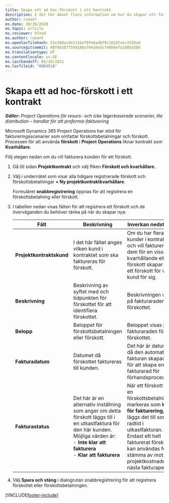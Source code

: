 ```yaml
---
title: Skapa ett ad hoc-förskott i ett kontrakt
description: I det här ämnet finns information om hur du skapar ett förskott på ett kontrakt efter behov.
author: rumant
ms.date: 10/26/2020
ms.topic: article
ms.reviewer: kfend
ms.author: rumant
ms.openlocfilehash: 51e3b0ac8e111be70fe6ad0f9c162dfaec3339ad
ms.sourcegitcommit: 40f68387f594180af64a5e5c748b6efa188bd300
ms.translationtype: HT
ms.contentlocale: sv-SE
ms.lasthandoff: 05/10/2021
ms.locfileid: "6003518"
---
```

# <a name="creating-an-ad-hoc-advance-on-a-contract"></a>Skapa ett ad hoc-förskott i ett kontrakt

_**Gäller:** Project Operations för resurs- och icke lagerbaserade scenarier, lite distribution – handlar för att proforma-fakturering_

Microsoft Dynamics 365 Project Operations har stöd för faktureringsscenarier som omfattar förskottsbetalningar och förskott. Processen för att använda **förskott** i **Project Operations** liknar kontrakt som **Kvarhållare**. 

Följ stegen nedan om du vill fakturera kunden för ett förskott.

1. Gå till sidan **Projektkontrakt** och välj fliken **Förskott och kvarhållare**.
2. Välj i undernätet som visar alla tidigare registrerade förskott och förskottsbetalningar **+ Ny projektkontraktkvarhållare**. 

    Formuläret **snabbregistrering** öppnas för att registrera en förskottsbetalning eller förskott.
    
3. I tabellen nedan visas fälten för att registrera ett förskott och de överväganden du behöver tänka på när du skapar nya:

    | Fält | Beskrivning | Inverkan nedströms |
    | --- | --- | --- |
    | **Projektkontraktskund** | I det här fältet anges vilken kund i kontraktet som ska faktureras för förskott. | Om du har flera kunder i kontraktet och vill fakturera dem för en viss kvarhållande eller förskott skapar du ett förskott för varje kund för sig. |
    | **Beskrivning** | Beskrivning av syftet med och tidpunkten för förskottet för att identifiera förskottet. | Beskrivningen visas på fakturaraden för förskottet. |
    | **Belopp** | Beloppet för förskottsbetalningen eller förskott. | Beloppet visas på fakturaraden för förskottet. |
    | **Fakturadatum** | Datumet då förskottet faktureras till kunden. | Det här är datumet då den automatiska fakturan skapades för att skapa en fakturarad för förhandsproceduren. |
    | **Fakturastatus** | Det här är en alternativ inställning som anger om detta förskott läggs till i en utkastfaktura för den här kunden. Möjliga värden är:</br>- **Inte klar att fakturera**</br>- **Klar att fakturera** | När ett förskott eller en förskottsbetalningen markeras som **klar för fakturering**, läggs det till som en radtid i utkastfakturan. Endast ett helt fakturerat förskott kan användas för att stämma av mot projektkostnader för nästa fakturaperiod. |

4. Välj **Spara och stäng** i dialogrutan snabbregistrering för att registrera förskottet eller förskottsbetalningen.


[!INCLUDE[footer-include](../../includes/footer-banner.md)]
